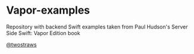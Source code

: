 # Vapor-examples
Repository with backend Swift examples taken from Paul Hudson's Server Side Swift: Vapor Edition book 

[@twostraws](https://github.com/twostraws)
